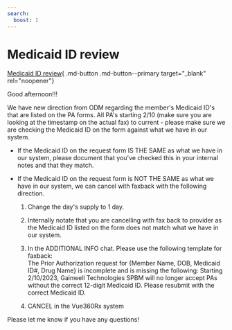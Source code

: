 ```yaml
---
search:
  boost: 1
---
```


# Medicaid ID review

[Medicaid ID review](https://mygainwell-my.sharepoint.com/:u:/r/personal/christopher_nguyen_gainwelltechnologies_com/Documents/Evergreen/Emails/FW_%20_IMPORTANT_%20PLEASE%20READ%20-%20Medicaid%20ID%20review.msg?csf=1&web=1&e=bdfP8b){ .md-button .md-button--primary target="_blank" rel="noopener"}
  
  
Good afternoon!!! 

  We have new direction from ODM regarding the member's Medicaid ID's that are listed on the PA forms. All PA's starting 2/10 (make sure you are looking at the timestamp on the actual fax) to current - please make sure we are checking the Medicaid ID on the form against what we have in our system. 
- If the Medicaid ID on the request form IS THE SAME as what we have in our system, please document that you've checked this in your internal notes and that they match.  
- If the Medicaid ID on the request form is NOT THE SAME as what we have in our system, we can cancel with faxback with the following direction. 
	
  1. Change the day's supply to 1 day.
	
  2. Internally notate that you are cancelling with fax back to provider as the Medicaid ID listed on the form does not match what we have in our system. 
	
  3. In the ADDITIONAL INFO chat. Please use the following template for faxback:                                                                                      
		The Prior Authorization request for {Member Name, DOB, Medicaid ID#, Drug Name} is incomplete and is missing the following: Starting 2/10/2023, Gainwell Technologies SPBM will no longer accept PAs without the correct 12-digit Medicaid ID. Please resubmit with the correct Medicaid ID.
	
  4. CANCEL in the Vue360Rx system

Please let me know if you have any questions!
  

